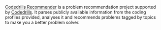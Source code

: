 [Codedrills Recommender](https://recommender.codedrills.io) is a problem recommendation project supported by [Codedrills](https://codedrills.io). It parses publicly available information from the coding profiles provided, analyses it and recommends problems tagged by topics to make you a better problem solver.
